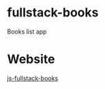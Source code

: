 # fullstack-books
Books list app

# Website
[js-fullstack-books](https://dashboard.heroku.com/apps/js-fullstack-books/deploy/heroku-git)
